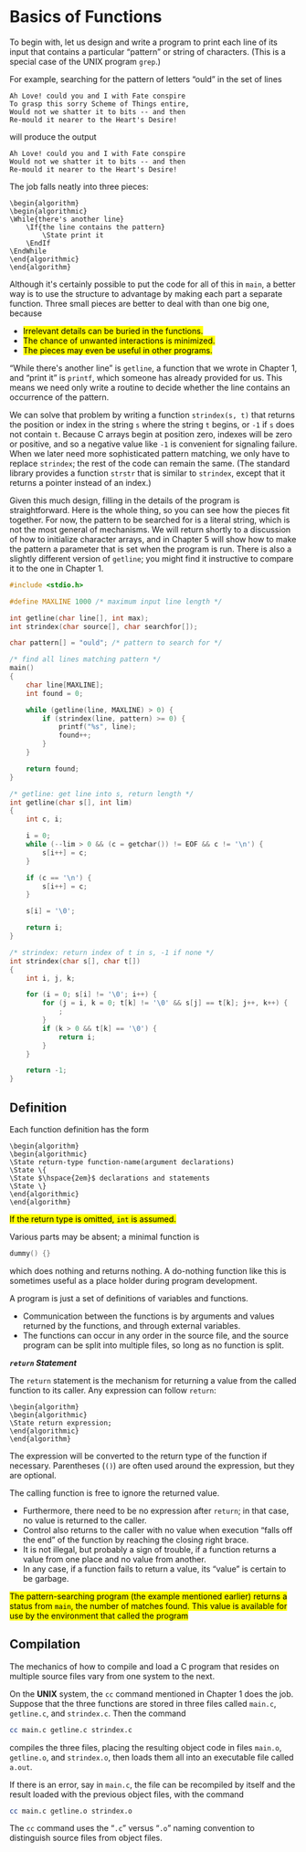 # Basics of Functions

<div class="alert-example">

To begin with, let us design and write a program to print each line of its input that contains a particular “pattern” or string of characters. (This is a special case of the UNIX program `grep`.)

For example, searching for the pattern of letters “ould” in the set of lines

```text
Ah Love! could you and I with Fate conspire
To grasp this sorry Scheme of Things entire,
Would not we shatter it to bits -- and then
Re-mould it nearer to the Heart's Desire!
```

will produce the output

```text
Ah Love! could you and I with Fate conspire
Would not we shatter it to bits -- and then
Re-mould it nearer to the Heart's Desire!
```

The job falls neatly into three pieces:

```algorithm
\begin{algorithm}
\begin{algorithmic}
\While{there's another line}
    \If{the line contains the pattern}
        \State print it
    \EndIf
\EndWhile
\end{algorithmic}
\end{algorithm}
```

Although it's certainly possible to put the code for all of this in `main`, a better way is to use the structure to advantage by making each part a separate function. Three small pieces are better to deal with than one big one, because

- <mark>Irrelevant details can be buried in the functions.</mark>
- <mark>The chance of unwanted interactions is minimized.</mark>
- <mark>The pieces may even be useful in other programs.</mark>

“While there's another line” is `getline`, a function that we wrote in Chapter 1, and “print it” is `printf`, which someone has already provided for us. This means we need only write a routine to decide whether the line contains an occurrence of the pattern.

We can solve that problem by writing a function `strindex(s, t)` that returns the position or index in the string `s` where the string `t` begins, or `-1` if `s` does not contain `t`. Because C arrays begin at position zero, indexes will be zero or positive, and so a negative value like `-1` is convenient for signaling failure. When we later need more sophisticated pattern matching, we only have to replace `strindex`; the rest of the code can remain the same. (The standard library provides a function `strstr` that is similar to `strindex`, except that it returns a pointer instead of an index.)

Given this much design, filling in the details of the program is straightforward. Here is the whole thing, so you can see how the pieces fit together. For now, the pattern to be searched for is a literal string, which is not the most general of mechanisms. We will return shortly to a discussion of how to initialize character arrays, and in Chapter 5 will show how to make the pattern a parameter that is set when the program is run. There is also a slightly different version of `getline`; you might find it instructive to compare it to the one in Chapter 1.

```c
#include <stdio.h>

#define MAXLINE 1000 /* maximum input line length */

int getline(char line[], int max);
int strindex(char source[], char searchfor[]);

char pattern[] = "ould"; /* pattern to search for */

/* find all lines matching pattern */
main()
{
    char line[MAXLINE];
    int found = 0;

    while (getline(line, MAXLINE) > 0) {
        if (strindex(line, pattern) >= 0) {
            printf("%s", line);
            found++;
        }
    }

    return found;
}

/* getline: get line into s, return length */
int getline(char s[], int lim)
{
    int c, i;

    i = 0;
    while (--lim > 0 && (c = getchar()) != EOF && c != '\n') {
        s[i++] = c;
    }

    if (c == '\n') {
        s[i++] = c;
    }

    s[i] = '\0';

    return i;
}

/* strindex: return index of t in s, -1 if none */
int strindex(char s[], char t[])
{
    int i, j, k;

    for (i = 0; s[i] != '\0'; i++) {
        for (j = i, k = 0; t[k] != '\0' && s[j] == t[k]; j++, k++) {
            ;
        }
        if (k > 0 && t[k] == '\0') {
            return i;
        }
    }

    return -1;
}
```

</div>

## Definition

Each function definition has the form

```algorithm
\begin{algorithm}
\begin{algorithmic}
\State return-type function-name(argument declarations)
\State \{
\State $\hspace{2em}$ declarations and statements
\State \}
\end{algorithmic}
\end{algorithm}
```

<mark>If the return type is omitted, `int` is assumed.</mark>

<div class="alert-example">

Various parts may be absent; a minimal function is

```c
dummy() {}
```

which does nothing and returns nothing. A do-nothing function like this is sometimes useful as a place holder during program development.

</div>

A program is just a set of definitions of variables and functions.

- Communication between the functions is by arguments and values returned by the functions, and through external variables.
- The functions can occur in any order in the source file, and the source program can be split into multiple files, so long as no function is split.

***`return` Statement***

The `return` statement is the mechanism for returning a value from the called function to its caller. Any expression can follow `return`:

```algorithm
\begin{algorithm}
\begin{algorithmic}
\State return expression;
\end{algorithmic}
\end{algorithm}
```

The $\text{expression}$ will be converted to the return type of the function if necessary. Parentheses (`()`) are often used around the $\text{expression}$, but they are optional.

<div class="alert-warning">

The calling function is free to ignore the returned value.

- Furthermore, there need to be no expression after `return`; in that case, no value is returned to the caller.
- Control also returns to the caller with no value when execution “falls off the end” of the function by reaching the closing right brace.
- It is not illegal, but probably a sign of trouble, if a function returns a value from one place and no value from another.
- In any case, if a function fails to return a value, its “value” is certain to be garbage.

</div>

<mark>The pattern-searching program (the example mentioned earlier) returns a status from `main`, the number of matches found. This value is available for use by the environment that called the program</mark>

## Compilation

The mechanics of how to compile and load a C program that resides on multiple source files vary from one system to the next.

<div class="alert-example">

On the **UNIX** system, the `cc` command mentioned in Chapter 1 does the job. Suppose that the three functions are stored in three files called `main.c`, `getline.c`, and `strindex.c`. Then the command

```bash
cc main.c getline.c strindex.c
```

compiles the three files, placing the resulting object code in files `main.o`, `getline.o`, and `strindex.o`, then loads them all into an executable file called `a.out`.

If there is an error, say in `main.c`, the file can be recompiled by itself and the result loaded with the previous object files, with the command

```bash
cc main.c getline.o strindex.o
```

The `cc` command uses the “`.c`” versus “`.o`” naming convention to distinguish source files from object files.

</div>
